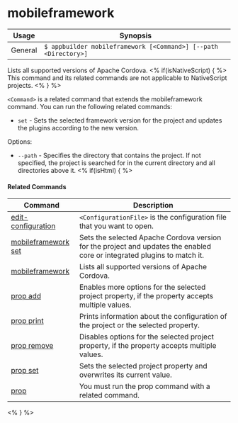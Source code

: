 mobileframework
==========

Usage | Synopsis
------|-------
General | `$ appbuilder mobileframework [<Command>] [--path <Directory>]`

Lists all supported versions of Apache Cordova.
<% if(isNativeScript)  { %>
This command and its related commands are not applicable to NativeScript projects.
<% } %>

`<Command>` is a related command that extends the mobileframework command. You can run the following related commands:
* `set` - Sets the selected framework version for the project and updates the plugins according to the new version.

Options:
* `--path` - Specifies the directory that contains the project. If not specified, the project is searched for in the current directory and all directories above it.
<% if(isHtml) { %> 

#### Related Commands

Command | Description
----------|----------
[edit-configuration](edit-configuration.html) | `<ConfigurationFile>` is the configuration file that you want to open.
[mobileframework set](mobileframework-set.html) | Sets the selected Apache Cordova version for the project and updates the enabled core or integrated plugins to match it.
[mobileframework](mobileframework.html) | Lists all supported versions of Apache Cordova.
[prop add](prop-add.html) | Enables more options for the selected project property, if the property accepts multiple values.
[prop print](prop-print.html) | Prints information about the configuration of the project or the selected property.
[prop remove](prop-remove.html) | Disables options for the selected project property, if the property accepts multiple values.
[prop set](prop-set.html) | Sets the selected project property and overwrites its current value.
[prop](prop.html) | You must run the prop command with a related command.
<% } %>
